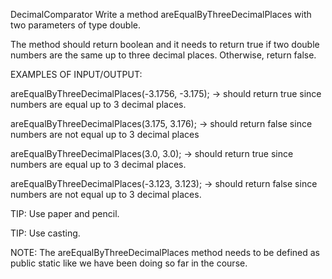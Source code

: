 DecimalComparator
Write a method areEqualByThreeDecimalPlaces with two parameters of type double.

The method should return boolean and it needs to return true if two double numbers are the same up to three decimal
places. Otherwise, return false.

EXAMPLES OF INPUT/OUTPUT:

areEqualByThreeDecimalPlaces(-3.1756, -3.175); → should return true since numbers are equal up to 3 decimal places.

areEqualByThreeDecimalPlaces(3.175, 3.176); → should return false since numbers are not equal up to 3 decimal places

areEqualByThreeDecimalPlaces(3.0, 3.0); → should return true since numbers are equal up to 3 decimal places.

areEqualByThreeDecimalPlaces(-3.123, 3.123); → should return false since numbers are not equal up to 3 decimal places.

TIP: Use paper and pencil.

TIP: Use casting.

NOTE: The areEqualByThreeDecimalPlaces method needs to be defined as public static ​like we have been doing so far in
the course.
